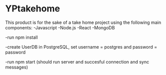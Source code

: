 # YPtakehome

This product is for the sake of a take home project
using the following main components:
-Javascript
-Node.js
-React
-MongoDB

-run npm install

-create UserDB in PostgreSQL, set username = postgres and password = password

-run npm start (should run server and succesful connection and sync messages)
